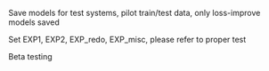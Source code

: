 Save models for test systems, pilot train/test data, only loss-improve models saved
           
Set EXP1, EXP2, EXP_redo, EXP_misc, please refer to proper test   
         
Beta testing   
    
     
  
